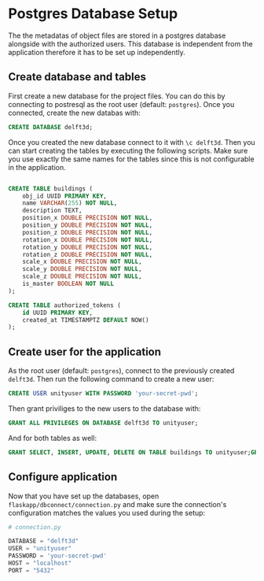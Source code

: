 # Postgres Database Setup

The the metadatas of object files are stored in a postgres database alongside with the authorized users. This database is independent from the application therefore it has to be set up independently.

## Create database and tables

First create a new database for the project files. You can do this by connecting to postresql as the root user (default: `postgres`). Once you connected, create the new databas with:
```sql
CREATE DATABASE delft3d;
```

Once you created the new database connect to it with `\c delft3d`. Then you can start creating the tables by executing the following scripts. Make sure you use exactly the same names for the tables since this is not configurable in the application.
```sql

CREATE TABLE buildings (
    obj_id UUID PRIMARY KEY, 
    name VARCHAR(255) NOT NULL,
    description TEXT,
    position_x DOUBLE PRECISION NOT NULL,
    position_y DOUBLE PRECISION NOT NULL,
    position_z DOUBLE PRECISION NOT NULL,
    rotation_x DOUBLE PRECISION NOT NULL,
    rotation_y DOUBLE PRECISION NOT NULL,
    rotation_z DOUBLE PRECISION NOT NULL,
    scale_x DOUBLE PRECISION NOT NULL,
    scale_y DOUBLE PRECISION NOT NULL,
    scale_z DOUBLE PRECISION NOT NULL,
    is_master BOOLEAN NOT NULL
);

```

```sql
CREATE TABLE authorized_tokens (
    id UUID PRIMARY KEY,
    created_at TIMESTAMPTZ DEFAULT NOW()
);
```

## Create user for the application

As the root user (default: `postgres`), connect to the previously created `delft3d`. Then run the following command to create a new user:

```sql
CREATE USER unityuser WITH PASSWORD 'your-secret-pwd';
```
Then grant priviliges to the new users to the database with:
```sql
GRANT ALL PRIVILEGES ON DATABASE delft3d TO unityuser;
```
And for both tables as well:
```sql
GRANT SELECT, INSERT, UPDATE, DELETE ON TABLE buildings TO unityuser;GRANT SELECT, INSERT, DELETE ON TABLE authorized_tokens TO unityuser;
```

## Configure application

Now that you have set up the databases, open `flaskapp/dbconnect/connection.py` and make sure the connection's configuration matches the values you used during the setup:

```python
# connection.py

DATABASE = "delft3d"
USER = "unityuser"
PASSWORD = 'your-secret-pwd'
HOST = "localhost"
PORT = "5432"
```
